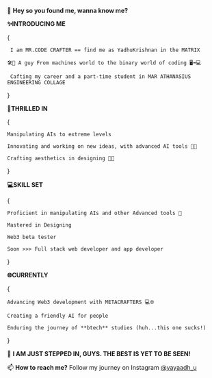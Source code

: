 👋 **Hey so you found me, wanna know me?**

**✨INTRODUCING ME**

   {
   
     I am MR.CODE CRAFTER == find me as YadhuKrishnan in the MATRIX 
     
    🛠️🚗 A guy From machines world to the binary world of coding 🖥️➡️💻
    
     Cafting my career and a part-time student in MAR ATHANASIUS ENGINEERING COLLAGE
   
   }
   
**🌟THRILLED IN**

   {
   
    Manipulating AIs to extreme levels  
    
    Innovating and working on new ideas, with advanced AI tools 🌟💡
    
    Crafting aesthetics in designing 🌟✨
    
   }
   
**💻SKILL SET**

   {
   
    Proficient in manipulating AIs and other Advanced tools 🤖
    
    Mastered in Designing
    
    Web3 beta tester
    
    Soon >>> Full stack web developer and app developer
    
   }
   
**🌐CURRENTLY**

   {
   
    Advancing Web3 development with METACRAFTERS 💻🌐
    
    Creating a friendly AI for people
    
    Enduring the journey of **btech** studies (huh...this one sucks!)
    
   } 
   
🚀 **I AM JUST STEPPED IN, GUYS. THE BEST IS YET TO BE SEEN!**

📫 **How to reach me?** Follow my journey on Instagram [@yayaadh_u](https://www.instagram.com/yayaadh_u/)

  



  

<!---
369whyadhyou369/369whyadhyou369 is a ✨ special ✨ repository because its `README.md` (this file) appears on your GitHub profile.
You can click the Preview link to take a look at your changes.
--->
